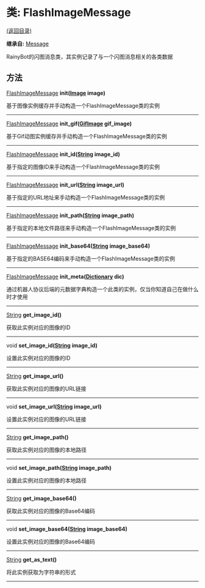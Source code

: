 # 类: FlashImageMessage  
[(返回目录)](README.md)  
  
**继承自:** [Message](Message.md)  
  
RainyBot的闪图消息类，其实例记录了与一个闪图消息相关的各类数据  
  
## 方法 
  
[FlashImageMessage](FlashImageMessage.md) **init([Image](https://docs.godotengine.org/en/latest/classes/class_image.html) image)**  
  
基于图像实例缓存并手动构造一个FlashImageMessage类的实例  
  
---  
  
[FlashImageMessage](FlashImageMessage.md) **init_gif([GifImage](GifImage.md) gif_image)**  
  
基于Gif动图实例缓存并手动构造一个FlashImageMessage类的实例  
  
---  
  
[FlashImageMessage](FlashImageMessage.md) **init_id([String](https://docs.godotengine.org/en/latest/classes/class_string.html) image_id)**  
  
基于指定的图像ID来手动构造一个FlashImageMessage类的实例  
  
---  
  
[FlashImageMessage](FlashImageMessage.md) **init_url([String](https://docs.godotengine.org/en/latest/classes/class_string.html) image_url)**  
  
基于指定的URL地址来手动构造一个FlashImageMessage类的实例  
  
---  
  
[FlashImageMessage](FlashImageMessage.md) **init_path([String](https://docs.godotengine.org/en/latest/classes/class_string.html) image_path)**  
  
基于指定的本地文件路径来手动构造一个FlashImageMessage类的实例  
  
---  
  
[FlashImageMessage](FlashImageMessage.md) **init_base64([String](https://docs.godotengine.org/en/latest/classes/class_string.html) image_base64)**  
  
基于指定的BASE64编码来手动构造一个FlashImageMessage类的实例  
  
---  
  
[FlashImageMessage](FlashImageMessage.md) **init_meta([Dictionary](https://docs.godotengine.org/en/latest/classes/class_dictionary.html) dic)**  
  
通过机器人协议后端的元数据字典构造一个此类的实例，仅当你知道自己在做什么时才使用  
  
---  
  
[String](https://docs.godotengine.org/en/latest/classes/class_string.html) **get_image_id()**  
  
获取此实例对应的图像的ID  
  
---  
  
void **set_image_id([String](https://docs.godotengine.org/en/latest/classes/class_string.html) image_id)**  
  
设置此实例对应的图像的ID  
  
---  
  
[String](https://docs.godotengine.org/en/latest/classes/class_string.html) **get_image_url()**  
  
获取此实例对应的图像的URL链接  
  
---  
  
void **set_image_url([String](https://docs.godotengine.org/en/latest/classes/class_string.html) image_url)**  
  
设置此实例对应的图像的URL链接  
  
---  
  
[String](https://docs.godotengine.org/en/latest/classes/class_string.html) **get_image_path()**  
  
获取此实例对应的图像的本地路径  
  
---  
  
void **set_image_path([String](https://docs.godotengine.org/en/latest/classes/class_string.html) image_path)**  
  
设置此实例对应的图像的本地路径  
  
---  
  
[String](https://docs.godotengine.org/en/latest/classes/class_string.html) **get_image_base64()**  
  
获取此实例对应的图像的Base64编码  
  
---  
  
void **set_image_base64([String](https://docs.godotengine.org/en/latest/classes/class_string.html) image_base64)**  
  
设置此实例对应的图像的Base64编码  
  
---  
  
[String](https://docs.godotengine.org/en/latest/classes/class_string.html) **get_as_text()**  
  
将此实例获取为字符串的形式  
  
---  
  

